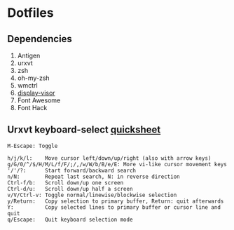 # Dotfiles

## Dependencies
1. Antigen
2. urxvt
3. zsh
4. oh-my-zsh
5. wmctrl
6. [display-visor](https://github.com/Traivok/display-visor)
7. Font Awesome
8. Font Hack

## Urxvt keyboard-select [quicksheet](https://github.com/muennich/urxvt-perls)
```
M-Escape: Toggle

h/j/k/l:    Move cursor left/down/up/right (also with arrow keys)
g/G/0/^/$/H/M/L/f/F/;/,/w/W/b/B/e/E: More vi-like cursor movement keys
'/'/?:      Start forward/backward search
n/N:        Repeat last search, N: in reverse direction
Ctrl-f/b:   Scroll down/up one screen
Ctrl-d/u:   Scroll down/up half a screen
v/V/Ctrl-v: Toggle normal/linewise/blockwise selection
y/Return:   Copy selection to primary buffer, Return: quit afterwards
Y:          Copy selected lines to primary buffer or cursor line and quit
q/Escape:   Quit keyboard selection mode
```
